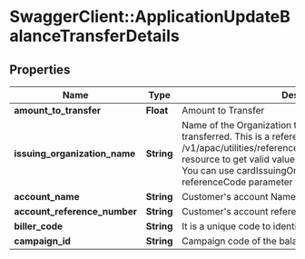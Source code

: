 # SwaggerClient::ApplicationUpdateBalanceTransferDetails

## Properties
Name | Type | Description | Notes
------------ | ------------- | ------------- | -------------
**amount_to_transfer** | **Float** | Amount to Transfer | 
**issuing_organization_name** | **String** | Name of the Organization to which the fund has to be transferred. This is a reference data field. Please use /v1/apac/utilities/referenceData/{cardIssuingOrganization} resource to get valid value of this field with description. You can use cardIssuingOrganization field name as the referenceCode parameter to retrieve the values. | [optional] 
**account_name** | **String** | Customer&#x27;s account Name | [optional] 
**account_reference_number** | **String** | Customer&#x27;s account reference number with biller. | [optional] 
**biller_code** | **String** | It is a unique code to identify a BPAY biller | 
**campaign_id** | **String** | Campaign code of the balance transfer. | [optional] 

